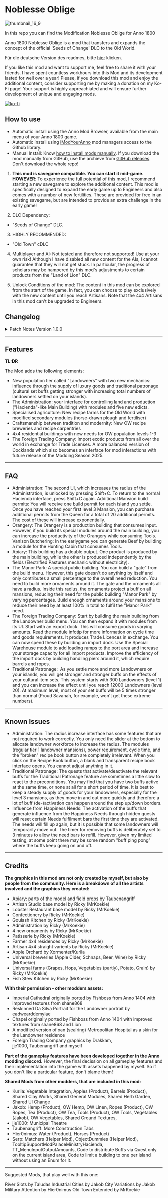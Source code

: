 # Noblesse Oblige

![thumbnail_16_9](https://github.com/user-attachments/assets/00fcc71e-fec6-409f-9723-684419bbb2ee)

In this repo you can find the Modification Noblesse Oblige for Anno 1800

Anno 1800 Noblesse Oblige is a mod that transfers and expands the concept of the official 'Seeds of Change' DLC to the Old World.

Für die deutsche Version des readmes, bitte [hier](readme_german.md) klicken.

If you like this mod and want to support me, feel free to share it with your friends. I have spent countless workhours into this Mod and its development lasted for well over a year! Please, if you download this mod and enjoy the additional content, consider supporting me by making a donation on my Ko-Fi page! Your support is highly appreachiated and will ensure further development of unique and engaging mods.

[![ko-fi](https://ko-fi.com/img/githubbutton_sm.svg)](https://ko-fi.com/W7W8L558T)

## How to use

- Automatic install using the Anno Mod Browser, available from the main menu of your Anno 1800 game.
- Automatic install using [iModYourAnno](https://github.com/anno-mods/iModYourAnno/releases) mod managers access to the Github library.
- Manual Install: Know [how to install mods manually](https://github.com/jakobharder/anno1800-mod-loader#mods). If you download the mod manually from GitHub, use the archieve from [GitHub releases](https://github.com/Taludas/NoblesseOblige/releases). Don't download the whole repo!

1. **This mod is savegame compatible. You can start it mid-game.** 
**HOWEVER**: To experience the full potential of this mod, I recommend starting a new savegame to explore the additional content. This mod is specifically designed to expand the early game up to Engineers and also comes with a number of new fertilities. These are provided for free in an existing savegame, but are intended to provide an extra challenge in the early game!

2. DLC Dependency: 
- "Seeds of Change" DLC.

3. HIGHLY RECOMMENDED:
- "Old Town" cDLC

4. Multiplayer and AI: Not tested and therefore not supported! Use at your own risk! Although I have disabled all new content for the AIs, I cannot guarantee that they will not get stuck. In particular, the progress of scholars may be hampered by this mod's adjustments to certain products from the "Land of Lion" DLC.

5. Unlock Conditions of the mod: The content in this mod can be explored from the start of the game. In fact, you can choose to play exclusively with the new content until you reach Artisans. Note that the 4x4 Artisans in this mod can't be upgraded to Engineers.

## Changelog

<details>
    <summary>Patch Notes Version 1.0.0</summary>

* Added initial release
</details>

-----

## Features

**TL:DR**

The Mod adds the following elements:

- New population tier called "Landowners" with two new mechanics: influence through the supply of luxury goods and traditional patronage (cultural set buffs getting stronger with increasing total numbers of landowners settled on your islands).
- The Administration: your interface for controlling land and production ("Hacienda"-like Main Building) with modules and five new edicts.
- Specialised agriculture: New recipe farms for the Old World with modified secondary modules (horse-drawn plough and fertiliser)
- Craftsmanship between tradition and modernity: New OW recipe breweries and recipe carpentries
- 4x4 residential buildings with new needs for OW population levels 1-3
- The Foreign Trading Company: Import exotic products from all over the world in exchange for Trade Licenses. A more balanced version of Docklands which also becomes an interface for mod interactions with future release of the Modding Season 2025.

-----

## FAQ

- Administration: The second UI, which increases the radius of the Administration, is unlocked by pressing Shift+C. To return to the normal Hacienda interface, press Shift+C again.
Additional Mansion build permits: You will receive one build permit for each island you settle. Once you have reached your first level 3 Mansion, you can purchase additional permits from the Queen for a total of 20 additional permits. The cost of these will increase exponentially.
- Orangery: The Orangery is a production building that consumes input. However, if you build its special modules around the main building, you can increase the productivity of the Orangery while consuming Tools.
Vanison Butchering: In the earlygame you can generate Beef by building a module for the Hunting Cabin that consumes Tools.
- Apiary: This building has a double output. One product is produced by the main building, while the other is produced independently by the fields (Electrified Pastures mechanic without electricity).
- The Manor Park: A special public building. You can build a "gate" from the build menu. However, this gate doesn't do anything by itself and only contributes a small percentage to the overall need reduction. You need to build more ornaments around it. The gate and the ornaments all have a radius. Inside this radius, the ornaments project a buff on all mansions, reducing their need for the public building "Manor Park" by varying percentages. Build enough ornaments around your mansions to reduce their need by at least 100% in total to fulfil the "Manor Park" need.
- The Foreign Trading Company: Start by building the main building from the Landowner build menu. You can then expand it with modules from its UI. Start with an export dock. This will consume goods in varying amounts. Read the module infotip for more information on cycle time and goods requirements. It produces Trade Licences in exchange. You can now spend these by building an import dock. Use the Special Warehouse module to add loading ramps to the port area and increase your storage capacity for all import products. Improve the efficiency of the import dock by building handling piers around it, which require barrels and ropes.
- Traditional Patronage:  As you settle more and more Landowners on your islands, you will get stronger and stronger buffs on the effects of your cultural item sets. This system starts with 300 Landowners (level 1) and you can increase the effect until you reach 12000 Landowners (level 20). At maximum level, most of your set buffs will be 5 times stronger than normal (Proud Savanah, for example, won't get these extreme numbers).

-----

## Known Issues

- Administration: The radius increase interface has some features that are not required to work correctly. You only need the slider at the bottom to allocate landowner workforce to increase the radius. The modules (regular tier 1 landowner mansions), power requirement, cycle time, and the "broken" recipe book button are completely irrelevant. When you click on the Recipe Book button, a blank and transparent recipe book interface opens. You cannot adjust anything in it.
- Traditional Patronage: The quests that activate/deactivate the relevant buffs for the Traditional Patronage feature are sometimes a little slow to react to the preconditions. You may find that you have two buffs active at the same time, or none at all for a short period of time. It is best to keep a steady supply of goods for your landowners, especially for the level 3 mansions, as they move in and out more quickly and therefore a lot of buff (de-)activation can happen around the step up/down borders.
- Influence from Happiness Needs: The activation of the buffs that generate influence from the Happiness Needs through hidden quests will reset certain Needs fulfilment bars the first time they are activated. The needs will fill up again, but it is possible that some landowners will temporarily move out. The timer for removing buffs is deliberately set to 3 minutes to allow the need bars to refill. However, given my limited testing, at some point there may be some random "buff ping pong" where the buffs keep going on and off.

-----

## Credits

**The graphics in this mod are not only created by myself, but also by people from the community. Here is a breakdown of all the artists involved and the graphics they created:**

- Apiary: parts of the model and field props by Taubenangriff
- Artisan Studio base model by Ricky (MrKoekie)
- Lobster Restaurant base model by Ricky (MrKoekie)
- Confectionery by Ricky (MrKoekie)
- Goulash Kitchen by Ricky (MrKoekie)
- Administration by Ricky (MrKoekie)
- 4 new ornaments by Ricky (MrKoekie)
- Patisserie by Ricky (MrKoekie)
- Farmer 4x4 residences by Ricky (MrKoekie)
- Artisan 4x4 straight varients by Ricky (MrKoekie)
- Apple Orchard by Xormenter/Kurila
- Universal breweries (Apple Cider, Schnaps, Beer, Wine) by Ricky (MrKoekie)
- Universal farms (Grapes, Hops, Vegetables (partly), Potato, Grain) by Ricky (MrKoekie)
- Fish Stew Kitchen by Ricky (MrKoekie)

**With their permission - other modders assets:**

- Imperial Cathedral originally ported by Fishboss from Anno 1404 with improved textures from shane868
- Reskinned Da Silva Portrait for the Landowner portrait by eadwearddemylae
- Chapel originally ported by Fishboss from Anno 1404 with improved textures from shane868 and Lion
- A modified version of xan (sealring) Metropolitan Hospital as a skin for the Landowner residence
- Foreign Trading Company graphics by Drakkam, jje1000, Taubenangriff and myself

**Part of the gameplay features have been developed together in the Anno modding discord.** However, the final decission on all gameplay features and their implementation into the game with assets happened by myself. So if you don't like a particular feature, don't blame them!

**Shared Mods from other modders, that are included in this mod:**

- Kurila: Vegetable Integration, Apples (Product), Barrels (Product), Shared Clay Works, Shared General Modules, Shared Herb Garden, Shared UI Change
- Jakob: Hemp (Product), OW Hemp, OW Linen, Ropes (Product), OW Ropes, Tea (Product), OW Tea, Tools (Product), OW Tools, Vegetables (Jakob), OW Vegetables, Shared Ground Textures, 
- jje1000: Municipal Theatre
- Taubenangriff: More Construction Tabs
- Hier0nimus: Water (Product), Horses (Product)
- Serp: Matchers (Helper Mod), ObjectDummies (Helper Mod), TooltipSupportModPalaceMinistryHacienda, TT_MenuInputOutputAmounts, Code to distribute Buffs via Quest only on the current island area, Code to limit a building to one per island without using an Enum for it.

-----

Suggested Mods, that play well with this one:

River Slots by Taludas
Industrial Cities by Jakob
City Variations by Jakob
Military Attention by Hier0nimus
Old Town Extended by MrKoekie